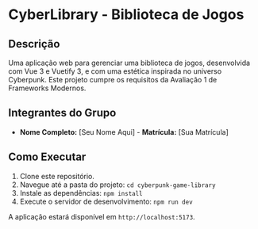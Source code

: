 # CyberLibrary - Biblioteca de Jogos

## Descrição
Uma aplicação web para gerenciar uma biblioteca de jogos, desenvolvida com Vue 3 e Vuetify 3, e com uma estética inspirada no universo Cyberpunk. Este projeto cumpre os requisitos da Avaliação 1 de Frameworks Modernos.

## Integrantes do Grupo
* **Nome Completo:** [Seu Nome Aqui] - **Matrícula:** [Sua Matrícula]

## Como Executar
1. Clone este repositório.
2. Navegue até a pasta do projeto: `cd cyberpunk-game-library`
3. Instale as dependências: `npm install`
4. Execute o servidor de desenvolvimento: `npm run dev`

A aplicação estará disponível em `http://localhost:5173`.